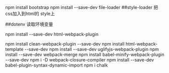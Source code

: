 npm install bootstrap
npm install --save-dev file-loader
##style-loader
把css加入到html的 style上

##dotenv
读取环境变量
<a href="https://www.npmjs.com/package/dotenv"></a>

npm install --save-dev html-webpack-plugin

npm install clean-webpack-plugin --save-dev
npm install html-webpack-template --save-dev
npm install --save-dev uglifyjs-webpack-plugin
npm install --save-dev webpack-merge
npm install babel-minify-webpack-plugin --save-dev
npm i -D webpack-closure-compiler
npm install --save-dev babel-plugin-syntax-dynamic-import
npm i chalk